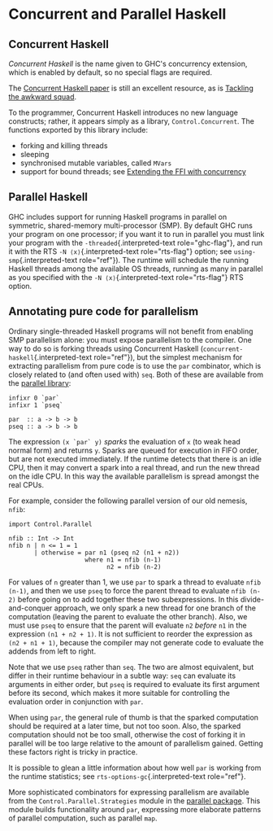# Concurrent and Parallel Haskell

## Concurrent Haskell

*Concurrent Haskell* is the name given to GHC's concurrency extension, which is enabled by default, so no special flags are required.

The [Concurrent Haskell paper][1] is still an excellent resource, as is [Tackling the awkward squad][2].

To the programmer, Concurrent Haskell introduces no new language constructs; rather, it appears simply as a library, `Control.Concurrent`. The functions
exported by this library include:
- forking and killing threads
- sleeping
- synchronised mutable variables, called `MVars`
- support for bound threads; see [Extending the FFI with concurrency][3]

[1]: https://www.haskell.org/ghc/docs/papers/concurrent-haskell.ps.gz
[2]: http://research.microsoft.com/%7Esimonpj/papers/marktoberdorf/
[3]: http://community.haskell.org/~simonmar/papers/conc-ffi.pdf


## Parallel Haskell

GHC includes support for running Haskell programs in parallel on
symmetric, shared-memory multi-processor (SMP). By default GHC runs your
program on one processor; if you want it to run in parallel you must
link your program with the `-threaded`{.interpreted-text
role="ghc-flag"}, and run it with the RTS `-N ⟨x⟩`{.interpreted-text
role="rts-flag"} option; see `using-smp`{.interpreted-text role="ref"}).
The runtime will schedule the running Haskell threads among the
available OS threads, running as many in parallel as you specified with
the `-N ⟨x⟩`{.interpreted-text role="rts-flag"} RTS option.

Annotating pure code for parallelism
------------------------------------

Ordinary single-threaded Haskell programs will not benefit from enabling
SMP parallelism alone: you must expose parallelism to the compiler. One
way to do so is forking threads using Concurrent Haskell
(`concurrent-haskell`{.interpreted-text role="ref"}), but the simplest
mechanism for extracting parallelism from pure code is to use the `par`
combinator, which is closely related to (and often used with) `seq`.
Both of these are available from the [parallel
library](http://hackage.haskell.org/package/parallel):

    infixr 0 `par`
    infixr 1 `pseq`

    par  :: a -> b -> b
    pseq :: a -> b -> b

The expression `` (x `par` y) `` *sparks* the evaluation of `x` (to weak
head normal form) and returns `y`. Sparks are queued for execution in
FIFO order, but are not executed immediately. If the runtime detects
that there is an idle CPU, then it may convert a spark into a real
thread, and run the new thread on the idle CPU. In this way the
available parallelism is spread amongst the real CPUs.

For example, consider the following parallel version of our old nemesis,
`nfib`:

    import Control.Parallel

    nfib :: Int -> Int
    nfib n | n <= 1 = 1
           | otherwise = par n1 (pseq n2 (n1 + n2))
                         where n1 = nfib (n-1)
                               n2 = nfib (n-2)

For values of `n` greater than 1, we use `par` to spark a thread to
evaluate `nfib (n-1)`, and then we use `pseq` to force the parent thread
to evaluate `nfib (n-2)` before going on to add together these two
subexpressions. In this divide-and-conquer approach, we only spark a new
thread for one branch of the computation (leaving the parent to evaluate
the other branch). Also, we must use `pseq` to ensure that the parent
will evaluate `n2` *before* `n1` in the expression `(n1 + n2 + 1)`. It
is not sufficient to reorder the expression as `(n2 + n1 + 1)`, because
the compiler may not generate code to evaluate the addends from left to
right.

Note that we use `pseq` rather than `seq`. The two are almost
equivalent, but differ in their runtime behaviour in a subtle way: `seq`
can evaluate its arguments in either order, but `pseq` is required to
evaluate its first argument before its second, which makes it more
suitable for controlling the evaluation order in conjunction with `par`.

When using `par`, the general rule of thumb is that the sparked
computation should be required at a later time, but not too soon. Also,
the sparked computation should not be too small, otherwise the cost of
forking it in parallel will be too large relative to the amount of
parallelism gained. Getting these factors right is tricky in practice.

It is possible to glean a little information about how well `par` is
working from the runtime statistics; see
`rts-options-gc`{.interpreted-text role="ref"}.

More sophisticated combinators for expressing parallelism are available
from the `Control.Parallel.Strategies` module in the [parallel
package](http://hackage.haskell.org/package/parallel). This module
builds functionality around `par`, expressing more elaborate patterns of
parallel computation, such as parallel `map`.
